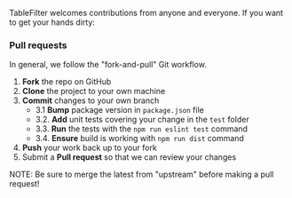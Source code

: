 TableFilter welcomes contributions from anyone and everyone. If you want to get
your hands dirty:

### Pull requests
In general, we follow the "fork-and-pull" Git workflow.

 1. **Fork** the repo on GitHub
 2. **Clone** the project to your own machine
 3. **Commit** changes to your own branch
    - 3.1 **Bump** package version in `package.json` file
    - 3.2. **Add** unit tests covering your change in the `test` folder
    - 3.3. **Run** the tests with the `npm run eslint test` command
    - 3.4. **Ensure** build is working with `npm run dist` command
 4. **Push** your work back up to your fork
 5. Submit a **Pull request** so that we can review your changes

NOTE: Be sure to merge the latest from "upstream" before making a pull request!
